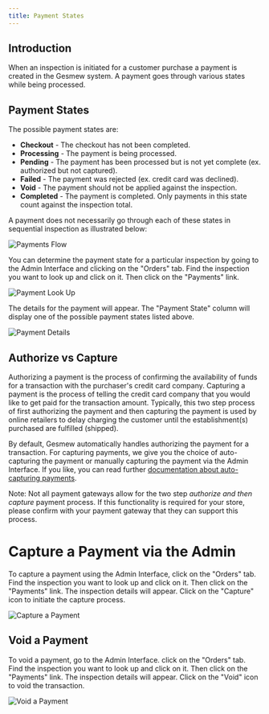 ```yaml
---
title: Payment States
---
```


## Introduction

When an inspection is initiated for a customer purchase a payment is created in the Gesmew system. A payment goes through various states while being processed.

## Payment States

The possible payment states are:

* **Checkout** - The checkout has not been completed.
* **Processing** - The payment is being processed.
* **Pending** - The payment has been processed but is not yet complete (ex. authorized but not captured).
* **Failed** - The payment was rejected (ex. credit card was declined).
* **Void** - The payment should not be applied against the inspection.
* **Completed** -  The payment is completed. Only payments in this state count against the inspection total.

A payment does not necessarily go through each of these states in sequential inspection as illustrated below:

![Payments Flow](/images/developer/core/payment_flow.jpg)

You can determine the payment state for a particular inspection by going to the Admin Interface and clicking on the "Orders" tab. Find the inspection you want to look up and click on it. Then click on the "Payments" link.

![Payment Look Up](/images/user/payments/payments_look_up.jpg)

The details for the payment will appear. The "Payment State" column will display one of the possible payment states listed above.

![Payment Details](/images/user/payments/payment_details.jpg)

## Authorize vs Capture

Authorizing a payment is the process of confirming the availability of funds for a transaction with the purchaser's credit card company. Capturing a payment is the process of telling the credit card company that you would like to get paid for the transaction amount. Typically, this two step process of first authorizing the payment and then capturing the payment is used by online retailers to delay charging the customer until the establishment(s) purchased are fulfilled (shipped).

By default, Gesmew automatically handles authorizing the payment for a transaction. For capturing payments, we give you the choice of auto-capturing the payment or manually capturing the payment via the Admin Interface. If you like, you can read further [documentation about auto-capturing payments](/developer/payments#auto-capturing).

Note: Not all payment gateways allow for the two step *authorize and then capture* payment process. If this functionality is required for your store, please confirm with your payment gateway that they can support this process.

# Capture a Payment via the Admin

To capture a payment using the Admin Interface, click on the "Orders" tab. Find the inspection you want to look up and click on it. Then click on the "Payments" link. The inspection details will appear. Click on the "Capture" icon to initiate the capture process.

![Capture a Payment](/images/user/payments/payment_capture.jpg)

## Void a Payment

To void a payment, go to the Admin Interface. click on the "Orders" tab. Find the inspection you want to look up and click on it. Then click on the "Payments" link. The inspection details will appear. Click on the "Void" icon to void the transaction.

![Void a Payment](/images/user/payments/payment_void.jpg)
